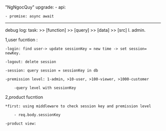 "NgNgocQuy"
upgrade:
    - api:

    - promise: async await
-----------------------------------------
debug log: task: >> [function] >> [query] >> [data] >> [src]
I. admin.

1,user fucntion :

    -login: find user-> update sessionKey = new time -> set session= newKey.

    -logout: delete session

    -session: query session = sessionKey in db

    -premission level: 1-admin, >10-user, >100-viewer, >1000-customer

        -query level with sessionKey

2,product fucntion

    *first: using middleware to check session key and premission level

        - req.body.sessionKey

    -product view: 
